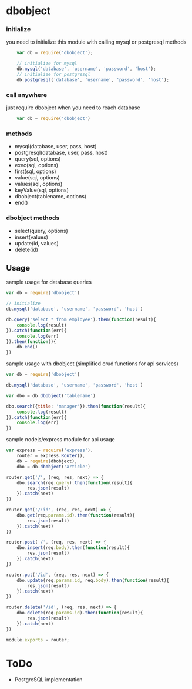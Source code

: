 # dbobject

### initialize

you need to initialize this module with calling mysql or postgresql methods

```javascript
    var db = require('dbobject');

    // initialize for mysql
    db.mysql('database', 'username', 'password', 'host');
    // initialize for postgresql
    db.postgresql('database', 'username', 'password', 'host');

```

### call anywhere

just require dbobject when you need to reach database

```javascript
    var db = require('dbobject')
```

### methods
- mysql(database, user, pass, host)
- postgresql(database, user, pass, host)
- query(sql, options)
- exec(sql, options)
- first(sql, options)
- value(sql, options)
- values(sql, options)
- keyValue(sql, options)
- dbobject(tablename, options)
- end()

### dbobject methods
- select(query, options)
- insert(values)
- update(id, values)
- delete(id)

## Usage

sample usage for database queries

```javascript
var db = require('dbobject')

// initialize
db.mysql('database', 'username', 'password', 'host')

db.query('select * from employee').then(function(result){
    console.log(result)
}).catch(function(err){
    console.log(err)
}).then(function(){
    db.end()
})
```

sample usage with dbobject (simplified crud functions for api services)

```javascript
var db = require('dbobject')

db.mysql('database', 'username', 'password', 'host')

var dbo = db.dbobject('tablename')

dbo.search({title: 'manager'}).then(function(result){
    console.log(result)
}).catch(function(err){
    console.log(err)
})
```

sample nodejs/express module for api usage  

```javascript
var express = require('express'),
    router = express.Router(),
    db = require(dbobject),
    dbo = db.dbobject('article')

router.get('/', (req, res, next) => {
	dbo.search(req.query).then(function(result){
		res.json(result)
	}).catch(next)
})

router.get('/:id', (req, res, next) => {
	dbo.get(req.params.id).then(function(result){
		res.json(result)
	}).catch(next)
})

router.post('/', (req, res, next) => {
	dbo.insert(req.body).then(function(result){
		res.json(result)
	}).catch(next)
})

router.put('/id', (req, res, next) => {
	dbo.update(req.params.id, req.body).then(function(result){
		res.json(result)
	}).catch(next)
})

router.delete('/id', (req, res, next) => {
	dbo.delete(req.params.id).then(function(result){
		res.json(result)
	}).catch(next)
})

module.exports = router;

```

# ToDo
- PostgreSQL implementation
